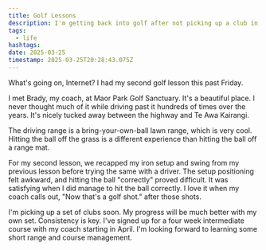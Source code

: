 ```yaml
---
title: Golf Lessons
description: I'm getting back into golf after not picking up a club in a while.
tags:
  - life
hashtags:
date: 2025-03-25
timestamp: 2025-03-25T20:28:43.075Z
---
```


What's going on, Internet? I had my second golf lesson this past Friday.

I met Brady, my coach, at Maor Park Golf Sanctuary. It's a beautiful place. I never thought much of it while driving past it hundreds of times over the years. It's nicely tucked away between the highway and Te Awa Kairangi.

The driving range is a bring-your-own-ball lawn range, which is very cool. Hitting the ball off the grass is a different experience than hitting the ball off a range mat.

For my second lesson, we recapped my iron setup and swing from my previous lesson before trying the same with a driver. The setup positioning felt awkward, and hitting the ball "correctly" proved difficult. It was satisfying when I did manage to hit the ball correctly. I love it when my coach calls out, "Now that's a golf shot." after those shots.

I'm picking up a set of clubs soon. My progress will be much better with my own set. Consistency is key. I've signed up for a four week intermediate course with my coach starting in April. I'm looking forward to learning some short range and course management.